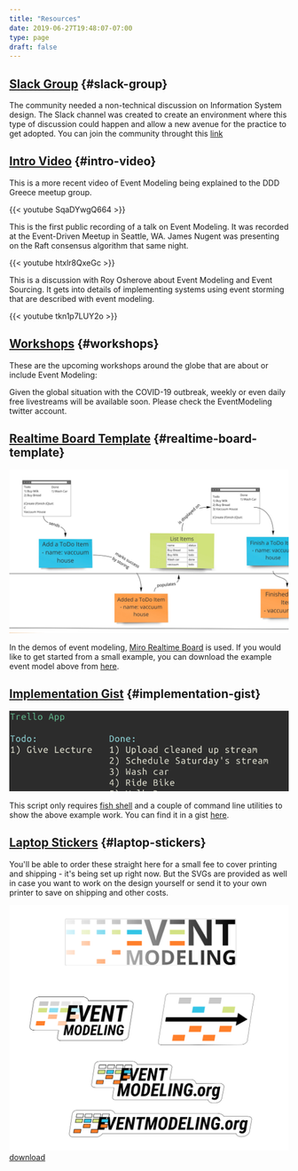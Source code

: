 ```yaml
---
title: "Resources"
date: 2019-06-27T19:48:07-07:00
type: page
draft: false
---
```


## [Slack Group](#slack-group) {#slack-group}

The community needed a non-technical discussion on Information System design. The Slack channel was created to create an environment where this type of discussion could happen and allow a new avenue for the practice to get adopted. You can join the community throught this [link](https://join.slack.com/t/eventmodeling/shared_invite/enQtNzE0NjAyMjMwNjQ2LTY1NjgzZWI4ZjE0NmM0MWU0OGQwNjA3ZTZkZWViYWUzMTRjZWViYzdhZWMzNWMwZjQyM2VhMWVjZWQ5NjNjMjU)

## [Intro Video](#intro-video) {#intro-video}

This is a more recent video of Event Modeling being explained to the DDD Greece meetup group.

{{< youtube SqaDYwgQ664 >}}

This is the first public recording of a talk on Event Modeling. It was recorded at the Event-Driven Meetup in Seattle, WA. James Nugent was presenting on the Raft consensus algorithm that same night.

{{< youtube htxlr8QxeGc >}}

This is a discussion with Roy Osherove about Event Modeling and Event Sourcing. It gets into details of implementing systems using event storming that are described with event modeling.

{{< youtube tkn1p7LUY2o >}}

## [Workshops](#workshops) {#workshops}

These are the upcoming workshops around the globe that are about or include Event Modeling:

Given the global situation with the COVID-19 outbreak, weekly or even daily free livestreams will be available soon. Please check the EventModeling twitter account.

## [Realtime Board Template](#realtime-board-template) {#realtime-board-template}

![trello example](../event-modeling-tutorial.jpg)

In the demos of event modeling, [Miro Realtime Board](https://miro.com) is used. If you would like to get started from a small example, you can download the example event model above from [here](/event-modeling.rtb).

## [Implementation Gist](#implementation-gist) {#implementation-gist}

![trello screenshot](../trello-screenshot.png)

This script only requires [fish shell](https://github.com/fish-shell/fish-shell) and a couple of command line utilities to show the above example work. You can find it in a gist [here](https://gist.github.com/adymitruk//7fc2adb8598ad861d4b3dae114afd4c9).

## [Laptop Stickers](#laptop-stickers) {#laptop-stickers}

You'll be able to order these straight here for a small fee to cover printing and shipping - it's being set up right now. But the SVGs are provided as well in case you want to work on the design yourself or send it to your own printer to save on shipping and other costs.

![stickers](stickers.png)
[download](stickers.svg)
